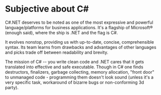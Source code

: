 # Subjective about C#
C#\.NET deserves to be noted as one of the most expressive and powerful language/platforms for business applications. It's a flagship of Microsoft&#174; (enough said), where the ship is .NET and the flag is C#.
 
It evolves nonstop, providing us with up-to-date, concise, comprehensible syntax. Its team learns from drawbacks and advantages of other languages and picks trade off between readability and brevity.
 
The mission of C# -- you write clean code and .NET cares that it gets translated into effective and safe executable. Though in C# one finds destructors, finalizers, garbage collecting, memory allocation, "front door" to unmanaged code  - programming them doesn't look sound (unless it's a very specific task, workaround of bizarre bugs or non-conforming 3d party).
